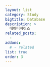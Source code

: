 ```yaml
---
layout: list
category: Study
bigtitle: Database
description: >
  데이터베이스
related_posts:
  -
addons:
  # - related
list: true
order: 3
---
```

